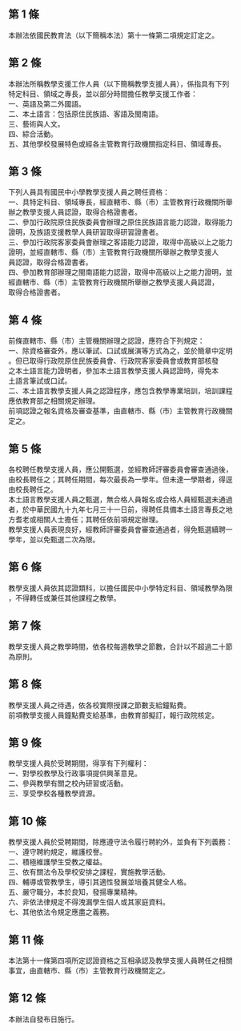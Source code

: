 第 1 條
-------
本辦法依國民教育法（以下簡稱本法）第十一條第二項規定訂定之。

第 2 條
-------
本辦法所稱教學支援工作人員（以下簡稱教學支援人員），係指具有下列  
特定科目、領域之專長，並以部分時間擔任教學支援工作者：  
一、英語及第二外國語。  
二、本土語言：包括原住民族語、客語及閩南語。  
三、藝術與人文。  
四、綜合活動。  
五、其他學校發展特色或經各主管教育行政機關指定科目、領域專長。

第 3 條
-------
下列人員具有國民中小學教學支援人員之聘任資格：  
一、具特定科目、領域專長，經直轄市、縣（市）主管教育行政機關所舉  
    辦之教學支援人員認證，取得合格證書者。  
二、參加行政院原住民族委員會辦理之原住民族語言能力認證，取得能力  
    證明，及族語支援教學人員研習取得研習證書者。  
三、參加行政院客家委員會辦理之客語能力認證，取得中高級以上之能力  
    證明，並經直轄市、縣（市）主管教育行政機關所舉辦之教學支援人  
    員認證，取得合格證書者。  
四、參加教育部辦理之閩南語能力認證，取得中高級以上之能力證明，並  
    經直轄市、縣（市）主管教育行政機關所舉辦之教學支援人員認證，  
    取得合格證書者。

第 4 條
-------
前條直轄市、縣（市）主管機關辦理之認證，應符合下列規定：  
一、除資格審查外，應以筆試、口試或展演等方式為之，並於簡章中定明  
    。但已取得行政院原住民族委員會、行政院客家委員會或教育部核發  
    之本土語言能力證明者，參加本土語言教學支援人員認證時，得免本  
    土語言筆試或口試。  
二、本土語言教學支援人員之認證程序，應包含教學專業培訓，培訓課程  
    應依教育部之相關規定辦理。  
前項認證之報名資格及審查基準，由直轄市、縣（市）主管教育行政機關  
定之。

第 5 條
-------
各校聘任教學支援人員，應公開甄選，並經教師評審委員會審查通過後，  
由校長聘任之；其聘任期間，每次最長為一學年。但未達一學期者，得逕  
由校長聘任之。  
本土語言教學支援人員之甄選，無合格人員報名或合格人員經甄選未通過  
者，於中華民國九十九年七月三十一日前，得聘任具備本土語言專長之地  
方耆老或相關人士擔任；其聘任依前項規定辦理。  
教學支援人員表現良好，經教師評審委員會審查通過者，得免甄選續聘一  
學年，並以免甄選二次為限。

第 6 條
-------
教學支援人員依其認證類科，以擔任國民中小學特定科目、領域教學為限  
，不得轉任或兼任其他課程之教學。

第 7 條
-------
教學支援人員之教學時間，依各校每週教學之節數，合計以不超過二十節  
為原則。

第 8 條
-------
教學支援人員之待遇，依各校實際授課之節數支給鐘點費。  
前項教學支援人員鐘點費支給基準，由教育部擬訂，報行政院核定。

第 9 條
-------
教學支援人員於受聘期間，得享有下列權利：  
一、對學校教學及行政事項提供興革意見。  
二、參與教學有關之校內研習或活動。  
三、享受學校各種教學資源。

第 10 條
--------
教學支援人員於受聘期間，除應遵守法令履行聘約外，並負有下列義務：  
一、遵守聘約規定，維護校譽。  
二、積極維護學生受教之權益。  
三、依有關法令及學校安排之課程，實施教學活動。  
四、輔導或管教學生，導引其適性發展並培養其健全人格。  
五、嚴守職分，本於良知，發揚專業精神。  
六、非依法律規定不得洩漏學生個人或其家庭資料。  
七、其他依法令規定應盡之義務。

第 11 條
--------
本法第十一條第四項所定認證資格之互相承認及教學支援人員聘任之相關  
事宜，由直轄市、縣（市）主管教育行政機關定之。

第 12 條
--------
本辦法自發布日施行。


